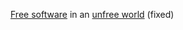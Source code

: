 [Free software](#f06491d1869e9f8c3c6a3b9b709edeed526f6171.md) in an [unfree world](##bfada2e272b4634fda33d8c340f5454956298f11.md) (fixed)
